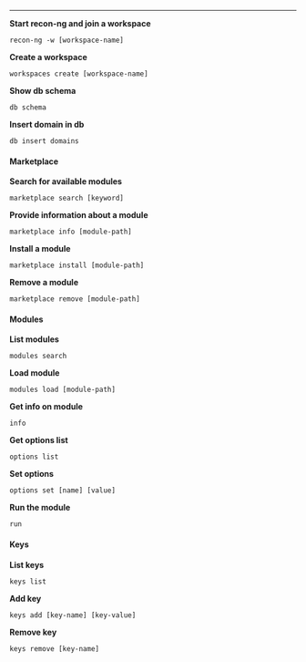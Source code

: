 
---

**Start recon-ng and join a workspace**
```shell
recon-ng -w [workspace-name]
```

**Create a workspace**
```shell
workspaces create [workspace-name]
```

**Show db schema**
```shell
db schema
```

**Insert domain in db**
```shell
db insert domains
```

#### Marketplace
**Search for available modules**
```shell
marketplace search [keyword]
```

**Provide information about a module**
```
marketplace info [module-path]
```

**Install a module**
```shell
marketplace install [module-path]
```

**Remove a module**
```shell
marketplace remove [module-path]
```

#### Modules
**List modules**
```shell
modules search
```

**Load module**
```shell
modules load [module-path]
```

**Get info on module**
```shell
info
```

**Get options list**
```shell
options list
```

**Set options**
```shell
options set [name] [value]
```

**Run the module**
```shell
run
```

#### Keys
**List keys**
```shell
keys list
```

**Add key**
```shell
keys add [key-name] [key-value]
```

**Remove key**
```shell
keys remove [key-name]
```


